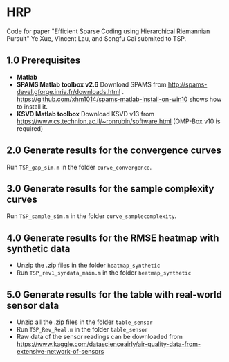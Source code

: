 # HRP
Code for paper "Efficient Sparse Coding using Hierarchical Riemannian Pursuit" Ye Xue, Vincent Lau, and Songfu Cai submited to TSP.

## 1.0 Prerequisites
+ **Matlab**
+ **SPAMS Matlab toolbox v2.6**
Download SPAMS from  http://spams-devel.gforge.inria.fr/downloads.html .
https://github.com/xhm1014/spams-matlab-install-on-win10 shows how to install it.
+ **KSVD Matlab toolbox**
Download KSVD v13 from https://www.cs.technion.ac.il/~ronrubin/software.html
(OMP-Box v10 is required)

## 2.0 Generate results for the convergence curves
Run   `TSP_gap_sim.m` in the folder `curve_convergence`.

## 3.0 Generate results for the sample complexity curves
Run  `TSP_sample_sim.m` in the folder `curve_samplecomplexity`.

## 4.0 Generate results for the RMSE heatmap with synthetic data
+ Unzip the .zip files in the folder `heatmap_synthetic`
+ Run `TSP_rev1_syndata_main.m` in the folder `heatmap_synthetic`

## 5.0 Generate results for the table with real-world sensor data
+ Unzip all the .zip files in the folder `table_sensor`
+ Run `TSP_Rev_Real.m` in the folder `table_sensor`
+ Raw data of the sensor readings can be downloaded from https://www.kaggle.com/datascienceairly/air-quality-data-from-extensive-network-of-sensors
